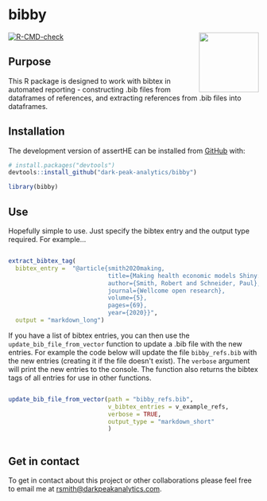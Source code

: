 # bibby

<div class="logos">

<img src="https://github.com/user-attachments/assets/60ce1afb-efaa-4fa7-befe-fffeeb2fbf3d" width="120px" align="right">

</div>

<!-- badges: start -->

[![R-CMD-check](https://github.com/dark-peak-analytics/bibby/actions/workflows/R-CMD-check.yaml/badge.svg)](https://github.com/dark-peak-analytics/bibby/actions/workflows/R-CMD-check.yaml)

<!-- badges: end -->

## Purpose

This R package is designed to work with bibtex in automated reporting - constructing .bib files from 
dataframes of references, and extracting references from .bib files into dataframes.


## Installation

The development version of assertHE can be installed from
[GitHub](https://github.com/) with:

``` r
# install.packages("devtools")
devtools::install_github("dark-peak-analytics/bibby")

library(bibby)
```

## Use

Hopefully simple to use. Just specify the bibtex entry and the output type required.
For example...

``` r

extract_bibtex_tag(
  bibtex_entry =  "@article{smith2020making,
                            title={Making health economic models Shiny: A tutorial},
                            author={Smith, Robert and Schneider, Paul},
                            journal={Wellcome open research},
                            volume={5},
                            pages={69},
                            year={2020}}",
  output = "markdown_long")

```

If you have a list of bibtex entries, you can then use the `update_bib_file_from_vector`
function to update a .bib file with the new entries. For example the code below
will update the file `bibby_refs.bib` with the new entries (creating it if the file
doesn't exist). The `verbose` argument will print the new entries to the console.
The function also returns the bibtex tags of all entries for use in other functions.


``` r

update_bib_file_from_vector(path = "bibby_refs.bib",
                            v_bibtex_entries = v_example_refs,
                            verbose = TRUE, 
                            output_type = "markdown_short"
                            )
                            
```




## Get in contact

To get in contact about this project or other collaborations please feel
free to email me at <rsmith@darkpeakanalytics.com>.
